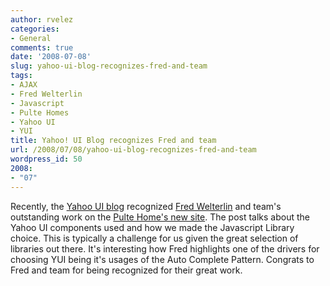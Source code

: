 ```yaml
---
author: rvelez
categories:
- General
comments: true
date: '2008-07-08'
slug: yahoo-ui-blog-recognizes-fred-and-team
tags:
- AJAX
- Fred Welterlin
- Javascript
- Pulte Homes
- Yahoo UI
- YUI
title: Yahoo! UI Blog recognizes Fred and team
url: /2008/07/08/yahoo-ui-blog-recognizes-fred-and-team
wordpress_id: 50
2008:
- "07"
---
```



Recently, the [Yahoo UI blog](http://yuiblog.com/blog/2008/07/03/pulte/) recognized [Fred Welterlin](http://www.welterlin.com/) and team's outstanding work on the [Pulte Home's new site](http://www.pulte.com/). The post talks about the Yahoo UI components used and how we made the Javascript Library choice. This is typically a challenge for us given the great selection of libraries out there. It's interesting how Fred highlights one of the drivers for choosing YUI being it's usages of the Auto Complete Pattern. Congrats to Fred and team for being recognized for their great work.
